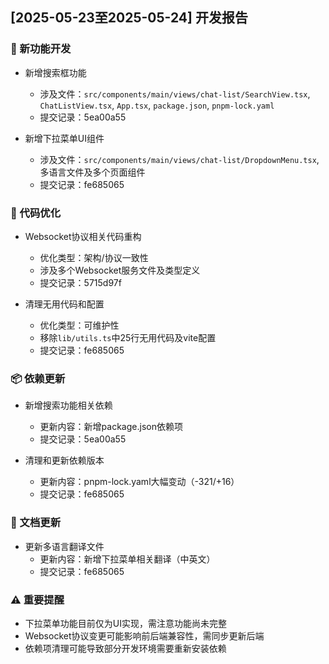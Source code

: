 ## [2025-05-23至2025-05-24] 开发报告

### 🚀 新功能开发
- 新增搜索框功能
  - 涉及文件：`src/components/main/views/chat-list/SearchView.tsx`, `ChatListView.tsx`, `App.tsx`, `package.json`, `pnpm-lock.yaml`
  - 提交记录：5ea00a55

- 新增下拉菜单UI组件
  - 涉及文件：`src/components/main/views/chat-list/DropdownMenu.tsx`, 多语言文件及多个页面组件
  - 提交记录：fe685065

### 🔧 代码优化
- Websocket协议相关代码重构
  - 优化类型：架构/协议一致性
  - 涉及多个Websocket服务文件及类型定义
  - 提交记录：5715d97f

- 清理无用代码和配置
  - 优化类型：可维护性
  - 移除`lib/utils.ts`中25行无用代码及vite配置
  - 提交记录：fe685065

### 📦 依赖更新
- 新增搜索功能相关依赖
  - 更新内容：新增package.json依赖项
  - 提交记录：5ea00a55

- 清理和更新依赖版本
  - 更新内容：pnpm-lock.yaml大幅变动（-321/+16）
  - 提交记录：fe685065

### 📝 文档更新
- 更新多语言翻译文件
  - 更新内容：新增下拉菜单相关翻译（中英文）
  - 提交记录：fe685065

### ⚠️ 重要提醒
- 下拉菜单功能目前仅为UI实现，需注意功能尚未完整
- Websocket协议变更可能影响前后端兼容性，需同步更新后端
- 依赖项清理可能导致部分开发环境需要重新安装依赖